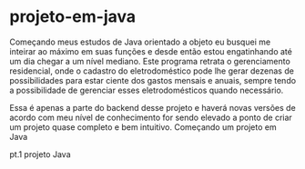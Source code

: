 # projeto-em-java
Começando meus estudos de Java orientado a objeto eu busquei me inteirar ao máximo em suas funções e desde então estou engatinhando até um dia chegar a um nível mediano. Este programa retrata o gerenciamento residencial, onde o cadastro do eletrodoméstico pode lhe gerar dezenas de possibilidades para estar ciente dos gastos mensais e anuais, sempre tendo a possibilidade de gerenciar esses eletrodomésticos quando necessário.

Essa é apenas a parte do backend desse projeto e haverá novas versões de acordo com meu nível de conhecimento for sendo elevado a ponto de criar um projeto quase completo e bem intuitivo.
Começando um projeto em Java

pt.1 projeto Java

